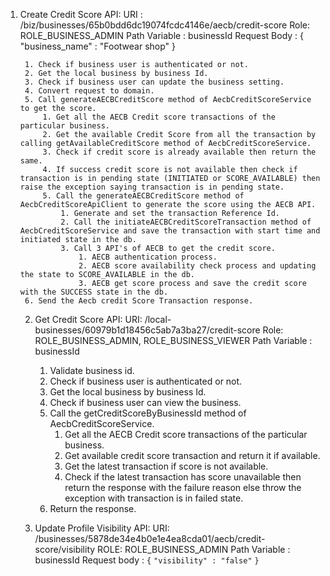 

1. Create Credit Score API:
	 URI : /biz/businesses/65b0bdd6dc19074fcdc4146e/aecb/credit-score
	 Role: ROLE_BUSINESS_ADMIN
	 Path Variable : businessId
	 Request Body : 
		{
		"business_name" : "Footwear shop"
		}

		1. Check if business user is authenticated or not.
		2. Get the local business by business Id.
		3. Check if business user can update the business setting.
		4. Convert request to domain.
		5. Call generateAECBCreditScore method of AecbCreditScoreService to get the score.
			1. Get all the AECB Credit score transactions of the particular business.
			2. Get the available Credit Score from all the transaction by calling getAvailableCreditScore method of AecbCreditScoreService.
			3. Check if credit score is already available then return the same.
			4. If success credit score is not available then check if transaction is in pending state (INITIATED or SCORE_AVAILABLE) then raise the exception saying transaction is in pending state.
			5. Call the generateAECBCreditScore method of AecbCreditScoreApiClient to generate the score using the AECB API.
				1. Generate and set the transaction Reference Id.
				2. Call the initiateAECBCreditScoreTransaction method of AecbCreditScoreService and save the transaction with start time and initiated state in the db.
				3. Call 3 API's of AECB to get the credit score.
					1. AECB authentication process.
					2. AECB score availability check process and updating the state to SCORE_AVAILABLE in the db.
					3. AECB get score process and save the credit score with the SUCCESS state in the db.
		6. Send the Aecb credit Score Transaction response.

	2.  Get Credit Score API:
		URI: /local-businesses/60979b1d18456c5ab7a3ba27/credit-score
		Role: ROLE_BUSINESS_ADMIN, ROLE_BUSINESS_VIEWER
		Path Variable : businessId

		1. Validate business id.
		2. Check if business user is authenticated or not.
		3. Get the local business by business Id.
		4. Check if business user can view the business.
		5. Call the getCreditScoreByBusinessId method of AecbCreditScoreService.
			1. Get all the AECB Credit score transactions of the particular business.
			2. Get available credit score transaction and return it if available.
			3. Get the latest transaction if score is not available.
			4. Check if the latest transaction has score unavailable then return the response with the failure reason else throw the exception with transaction is in failed state.
		6. Return the response.

	3.  Update Profile Visibility API:
		URI: /businesses/5878de34e4b0e1e4ea8cda01/aecb/credit-score/visibility
	    ROLE: ROLE_BUSINESS_ADMIN
		Path Variable : businessId
		Request body :
						`{`
			`"visibility" : "false"`
			`}`
	     
